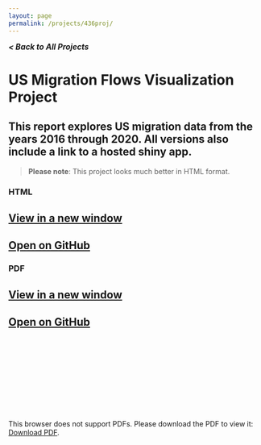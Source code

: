 ```yaml
---
layout: page
permalink: /projects/436proj/
---
```


<!-- Back button -->
<h5 style="margin-top:0;"><a href="/projects/" style="text-decoration:none;font-size:1.1em;">&lt; Back to All Projects</a></h5>

# US Migration Flows Visualization Project

## This report explores US migration data from the years 2016 through 2020. All versions also include a link to a hosted shiny app.

> **Please note**: This project looks much better in HTML format.

### HTML

<h2><a href="https://pekofsky.github.io/assets/436proj.html" target="_blank" rel="noopener noreferrer">View in a new window</a></h2>

<h2><a href="https://github.com/pekofsky/pekofsky.github.io/blob/23d7f0fd2362cba9b71fa5f73c90ef7323bda5e0/assets/436proj.html" target="_blank" rel="noopener noreferrer">Open on GitHub</a></h2>

### PDF

<h2><a href="https://pekofsky.github.io/assets/436proj.pdf" target="_blank" rel="noopener noreferrer">View in a new window</a></h2>

<h2><a href="https://github.com/pekofsky/pekofsky.github.io/blob/23d7f0fd2362cba9b71fa5f73c90ef7323bda5e0/assets/436proj.pdf" target="_blank" rel="noopener noreferrer">Open on GitHub</a></h2>

<object data="https://pekofsky.github.io/assets/436proj.pdf" type="application/pdf" width="700px" height="700px">
    <embed src="https://pekofsky.github.io/assets/436proj.pdf">
        <p>This browser does not support PDFs. Please download the PDF to view it: <a href="https://pekofsky.github.io/assets/436proj.pdf">Download PDF</a>.</p>
    </embed>
</object>